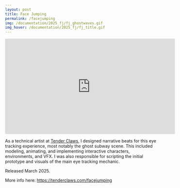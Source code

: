 ```yaml
---
layout: post
title: Face Jumping
permalink: /facejumping
img: /documentation/2025_fj/fj_ghostwaves.gif
img_hover: /documentation/2025_fj/fj_title.gif
---
```


<iframe width="560" height="315" src="https://www.youtube.com/embed/cdrUGLVcZps?si=o-ejOH50lRhbzXKK" title="YouTube video player" frameborder="0" allow="accelerometer; autoplay; clipboard-write; encrypted-media; gyroscope; picture-in-picture; web-share" referrerpolicy="strict-origin-when-cross-origin" allowfullscreen></iframe>

As a technical artist at <a href="https://tenderclaws.com">Tender Claws</a>, I designed narrative beats for this eye tracking experience, most notably the ghost subway scene. This included modeling, animating, and implementing interactive characters, environments, and VFX. I was also responsible for scripting the initial prototype and visuals of the main eye tracking mechanic.

Released March 2025.

<!--- SXSW XR Experience Competition "Audience Award" Winner (2025) -->

More info here: <a href="https://tenderclaws.com/facejumping">https://tenderclaws.com/facejumping</a>